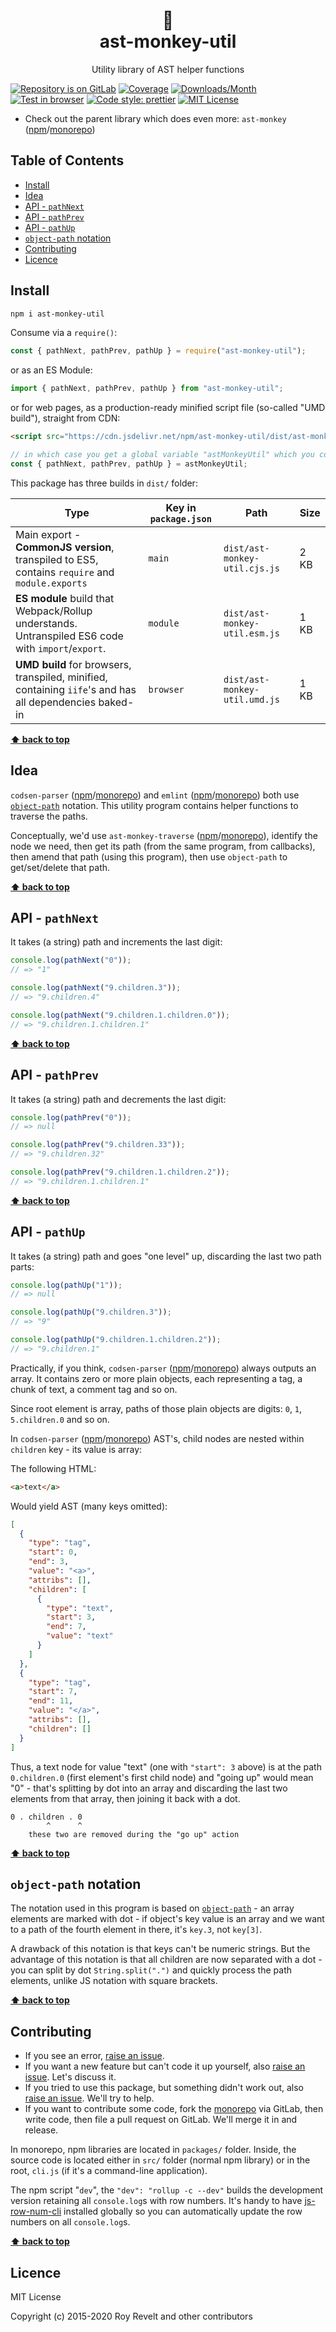 <div align="center">
  <h1>🐒<br>ast-monkey-util</h1>
</div>

<div align="center"><p>Utility library of AST helper functions</p></div>

[![Repository is on GitLab][gitlab-img]][gitlab-url]
[![Coverage][cov-img]][cov-url]
[![Downloads/Month][downloads-img]][downloads-url]
[![Test in browser][runkit-img]][runkit-url]
[![Code style: prettier][prettier-img]][prettier-url]
[![MIT License][license-img]][license-url]

- Check out the parent library which does even more: `ast-monkey` ([npm](https://www.npmjs.com/package/ast-monkey)/[monorepo](https://gitlab.com/codsen/codsen/tree/master/packages/ast-monkey/))

## Table of Contents

- [Install](#install)
- [Idea](#idea)
- [API - `pathNext`](#api-pathnext)
- [API - `pathPrev`](#api-pathprev)
- [API - `pathUp`](#api-pathup)
- [`object-path` notation](#object-path-notation)
- [Contributing](#contributing)
- [Licence](#licence)

## Install

```bash
npm i ast-monkey-util
```
Consume via a `require()`:

```js
const { pathNext, pathPrev, pathUp } = require("ast-monkey-util");
```

or as an ES Module:

```js
import { pathNext, pathPrev, pathUp } from "ast-monkey-util";
```

or for web pages, as a production-ready minified script file (so-called "UMD build"), straight from CDN:

```html
<script src="https://cdn.jsdelivr.net/npm/ast-monkey-util/dist/ast-monkey-util.umd.js"></script>
```

```js
// in which case you get a global variable "astMonkeyUtil" which you consume like this:
const { pathNext, pathPrev, pathUp } = astMonkeyUtil;
```

This package has three builds in `dist/` folder:

Type            | Key in `package.json` | Path  | Size
----------------|-----------------------|-------|--------
Main export - **CommonJS version**, transpiled to ES5, contains `require` and `module.exports` | `main`                | `dist/ast-monkey-util.cjs.js` | 2 KB
**ES module** build that Webpack/Rollup understands. Untranspiled ES6 code with `import`/`export`. | `module`              | `dist/ast-monkey-util.esm.js` | 1 KB
**UMD build** for browsers, transpiled, minified, containing `iife`'s and has all dependencies baked-in | `browser`            | `dist/ast-monkey-util.umd.js` | 1 KB

**[⬆ back to top](#)**

## Idea

`codsen-parser` ([npm](https://www.npmjs.com/package/codsen-parser)/[monorepo](https://gitlab.com/codsen/codsen/tree/master/packages/codsen-parser/)) and `emlint` ([npm](https://www.npmjs.com/package/emlint)/[monorepo](https://gitlab.com/codsen/codsen/tree/master/packages/emlint/)) both use [`object-path`](https://www.npmjs.com/package/object-path) notation. This utility program contains helper functions to traverse the paths.

Conceptually, we'd use `ast-monkey-traverse` ([npm](https://www.npmjs.com/package/ast-monkey-traverse)/[monorepo](https://gitlab.com/codsen/codsen/tree/master/packages/ast-monkey-traverse/)), identify the node we need, then get its path (from the same program, from callbacks), then amend that path (using this program), then use `object-path` to get/set/delete that path.

**[⬆ back to top](#)**

## API - `pathNext`

It takes (a string) path and increments the last digit:

```js
console.log(pathNext("0"));
// => "1"

console.log(pathNext("9.children.3"));
// => "9.children.4"

console.log(pathNext("9.children.1.children.0"));
// => "9.children.1.children.1"
```

**[⬆ back to top](#)**

## API - `pathPrev`

It takes (a string) path and decrements the last digit:

```js
console.log(pathPrev("0"));
// => null

console.log(pathPrev("9.children.33"));
// => "9.children.32"

console.log(pathPrev("9.children.1.children.2"));
// => "9.children.1.children.1"
```

**[⬆ back to top](#)**

## API - `pathUp`

It takes (a string) path and goes "one level" up, discarding the last two path parts:

```js
console.log(pathUp("1"));
// => null

console.log(pathUp("9.children.3"));
// => "9"

console.log(pathUp("9.children.1.children.2"));
// => "9.children.1"
```

Practically, if you think, `codsen-parser` ([npm](https://www.npmjs.com/package/codsen-parser)/[monorepo](https://gitlab.com/codsen/codsen/tree/master/packages/codsen-parser/)) always outputs an array. It contains zero or more plain objects, each representing a tag, a chunk of text, a comment tag and so on.

Since root element is array, paths of those plain objects are digits: `0`, `1`, `5.children.0` and so on.

In `codsen-parser` ([npm](https://www.npmjs.com/package/codsen-parser)/[monorepo](https://gitlab.com/codsen/codsen/tree/master/packages/codsen-parser/)) AST's, child nodes are nested within `children` key - its value is array:

The following HTML:

```html
<a>text</a>
```

Would yield AST (many keys omitted):

```json
[
  {
    "type": "tag",
    "start": 0,
    "end": 3,
    "value": "<a>",
    "attribs": [],
    "children": [
      {
        "type": "text",
        "start": 3,
        "end": 7,
        "value": "text"
      }
    ]
  },
  {
    "type": "tag",
    "start": 7,
    "end": 11,
    "value": "</a>",
    "attribs": [],
    "children": []
  }
]
```

Thus, a text node for value "text" (one with `"start": 3` above) is at the path `0.children.0` (first element's first child node) and "going up" would mean "0" - that's splitting by dot into an array and discarding the last two elements from that array, then joining it back with a dot.

```
0 . children . 0
        ^      ^
    these two are removed during the "go up" action
```

**[⬆ back to top](#)**

## `object-path` notation

The notation used in this program is based on [`object-path`](https://www.npmjs.com/package/object-path) - an array elements are marked with dot - if object's key value is an array and we want to a path of the fourth element in there, it's `key.3`, not `key[3]`.

A drawback of this notation is that keys can't be numeric strings. But the advantage of this notation is that all children are now separated with a dot - you can split by dot `String.split(".")` and quickly process the path elements, unlike JS notation with square brackets.

**[⬆ back to top](#)**

## Contributing

- If you see an error, [raise an issue](<https://gitlab.com/codsen/codsen/issues/new?issue[title]=ast-monkey-util%20package%20-%20put%20title%20here&issue[description]=**Which%20package%20is%20this%20issue%20for**%3A%20%0Aast-monkey-util%0A%0A**Describe%20the%20issue%20(if%20necessary)**%3A%20%0A%0A%0A%2Fassign%20%40revelt>).
- If you want a new feature but can't code it up yourself, also [raise an issue](<https://gitlab.com/codsen/codsen/issues/new?issue[title]=ast-monkey-util%20package%20-%20put%20title%20here&issue[description]=**Which%20package%20is%20this%20issue%20for**%3A%20%0Aast-monkey-util%0A%0A**Describe%20the%20issue%20(if%20necessary)**%3A%20%0A%0A%0A%2Fassign%20%40revelt>). Let's discuss it.
- If you tried to use this package, but something didn't work out, also [raise an issue](<https://gitlab.com/codsen/codsen/issues/new?issue[title]=ast-monkey-util%20package%20-%20put%20title%20here&issue[description]=**Which%20package%20is%20this%20issue%20for**%3A%20%0Aast-monkey-util%0A%0A**Describe%20the%20issue%20(if%20necessary)**%3A%20%0A%0A%0A%2Fassign%20%40revelt>). We'll try to help.
- If you want to contribute some code, fork the [monorepo](https://gitlab.com/codsen/codsen/) via GitLab, then write code, then file a pull request on GitLab. We'll merge it in and release.

In monorepo, npm libraries are located in `packages/` folder. Inside, the source code is located either in `src/` folder (normal npm library) or in the root, `cli.js` (if it's a command-line application).

The npm script "`dev`", the `"dev": "rollup -c --dev"` builds the development version retaining all `console.log`s with row numbers. It's handy to have [js-row-num-cli](https://www.npmjs.com/package/js-row-num-cli) installed globally so you can automatically update the row numbers on all `console.log`s.

**[⬆ back to top](#)**

## Licence

MIT License

Copyright (c) 2015-2020 Roy Revelt and other contributors

[gitlab-img]: https://img.shields.io/badge/repo-on%20GitLab-brightgreen.svg?style=flat-square
[gitlab-url]: https://gitlab.com/codsen/codsen/tree/master/packages/ast-monkey-util
[cov-img]: https://img.shields.io/badge/coverage-96.88%25-brightgreen.svg?style=flat-square
[cov-url]: https://gitlab.com/codsen/codsen/tree/master/packages/ast-monkey-util
[no-deps-img]: https://img.shields.io/badge/-no%20dependencies-brightgreen?style=flat-square
[no-deps-url]: https://www.npmjs.com/package/ast-monkey-util?activeTab=dependencies
[downloads-img]: https://img.shields.io/npm/dm/ast-monkey-util.svg?style=flat-square
[downloads-url]: https://npmcharts.com/compare/ast-monkey-util
[runkit-img]: https://img.shields.io/badge/runkit-test_in_browser-a853ff.svg?style=flat-square
[runkit-url]: https://npm.runkit.com/ast-monkey-util
[prettier-img]: https://img.shields.io/badge/code_style-prettier-ff69b4.svg?style=flat-square
[prettier-url]: https://prettier.io
[license-img]: https://img.shields.io/badge/licence-MIT-51c838.svg?style=flat-square
[license-url]: https://gitlab.com/codsen/codsen/blob/master/LICENSE
